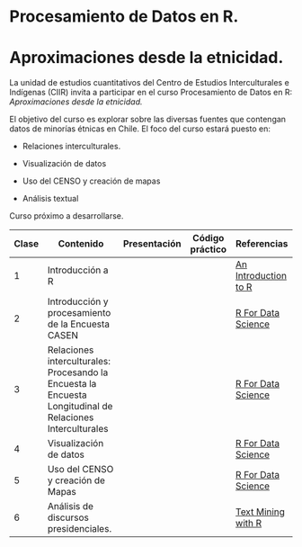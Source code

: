 # Procesamiento de Datos en R.

# Aproximaciones desde la etnicidad.

La unidad de estudios cuantitativos del Centro de Estudios Interculturales e Indígenas (CIIR) invita a participar en el curso Procesamiento de Datos en R: *Aproximaciones desde la etnicidad.*

El objetivo del curso es explorar sobre las diversas fuentes que contengan datos de minorías étnicas en Chile. El foco del curso estará puesto en:

-   Relaciones interculturales.

-   Visualización de datos

-   Uso del CENSO y creación de mapas

-   Análisis textual

Curso próximo a desarrollarse.

| Clase | Contenido                                                                                                 | Presentación | Código práctico | Referencias                                                                |
|-----------------|--------------------|-------------|-----------------|------------------|
| 1     | Introducción a R                                                                                          |              |                 | [An Introduction to R](https://intro2r.com "An Introduction to R [Libro]") |
| 2     | Introducción y procesamiento de la Encuesta CASEN                                                         |              |                 | [R For Data Science](https://r4ds.had.co.nz/ "R For Data Science")         |
| 3     | Relaciones interculturales: Procesando la Encuesta la Encuesta Longitudinal de Relaciones Interculturales |              |                 | [R For Data Science](https://r4ds.had.co.nz/ "R For Data Science")         |
| 4     | Visualización de datos                                                                                    |              |                 | [R For Data Science](https://r4ds.had.co.nz/ "R For Data Science")         |
| 5     | Uso del CENSO y creación de Mapas                                                                         |              |                 | [R For Data Science](https://r4ds.had.co.nz/ "R For Data Science")         |
| 6     | Análisis de discursos presidenciales.                                                                     |              |                 | [Text Mining with R](https://www.tidytextmining.com/)                      |
